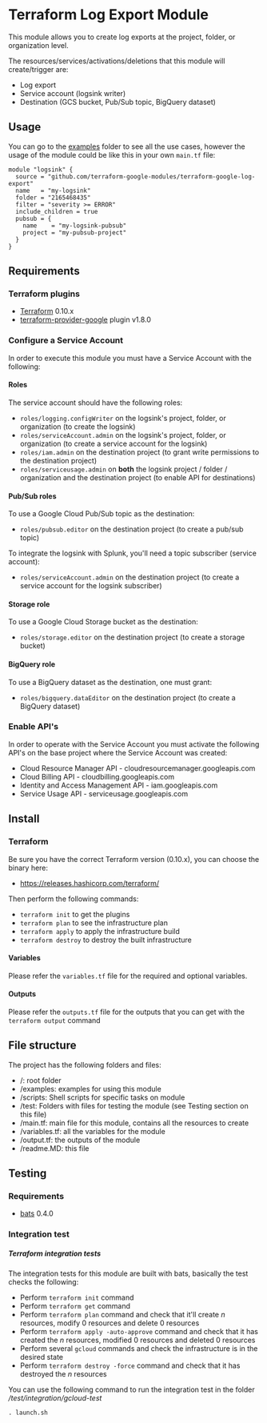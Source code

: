 # Terraform Log Export Module
This module allows you to create log exports at the project, folder, or organization level.

The resources/services/activations/deletions that this module will create/trigger are:
- Log export
- Service account (logsink writer)
- Destination (GCS bucket, Pub/Sub topic, BigQuery dataset)

## Usage
You can go to the [examples](./examples) folder to see all the use cases, however the usage of the module could be like this in your own `main.tf` file:

```
module "logsink" {
  source = "github.com/terraform-google-modules/terraform-google-log-export"
  name   = "my-logsink"
  folder = "2165468435"
  filter = "severity >= ERROR"
  include_children = true
  pubsub = {
    name    = "my-logsink-pubsub"
    project = "my-pubsub-project"
  }
}
```

## Requirements
### Terraform plugins
- [Terraform](https://www.terraform.io/downloads.html) 0.10.x
- [terraform-provider-google](https://github.com/terraform-providers/terraform-provider-google) plugin v1.8.0

### Configure a Service Account
In order to execute this module you must have a Service Account with the following:

#### Roles
The service account should have the following roles:
- `roles/logging.configWriter` on the logsink's project, folder, or organization (to create the logsink)
- `roles/serviceAccount.admin` on the logsink's project, folder, or organization (to create a service account for the logsink)
- `roles/iam.admin` on the destination project (to grant write permissions to the destination project)
- `roles/serviceusage.admin` on **both** the logsink project / folder / organization and the destination project (to enable API for destinations)

#### Pub/Sub roles
To use a Google Cloud Pub/Sub topic as the destination:
- `roles/pubsub.editor` on the destination project (to create a pub/sub topic)

To integrate the logsink with Splunk, you'll need a topic subscriber (service account):
- `roles/serviceAccount.admin` on the destination project (to create a service account for the logsink subscriber)

#### Storage role
To use a Google Cloud Storage bucket as the destination:
- `roles/storage.editor` on the destination project (to create a storage bucket)

#### BigQuery role
To use a BigQuery dataset as the destination, one must grant:
- `roles/bigquery.dataEditor` on the destination project (to create a BigQuery dataset)


### Enable API's
In order to operate with the Service Account you must activate the following API's on the base project where the Service Account was created:

- Cloud Resource Manager API - cloudresourcemanager.googleapis.com
- Cloud Billing API - cloudbilling.googleapis.com
- Identity and Access Management API - iam.googleapis.com
- Service Usage API - serviceusage.googleapis.com

## Install

### Terraform
Be sure you have the correct Terraform version (0.10.x), you can choose the binary here:
- https://releases.hashicorp.com/terraform/

Then perform the following commands:

- `terraform init` to get the plugins
- `terraform plan` to see the infrastructure plan
- `terraform apply` to apply the infrastructure build
- `terraform destroy` to destroy the built infrastructure

#### Variables
Please refer the `variables.tf` file for the required and optional variables.

#### Outputs
Please refer the `outputs.tf` file for the outputs that you can get with the `terraform output` command

## File structure
The project has the following folders and files:

- /: root folder
- /examples: examples for using this module
- /scripts: Shell scripts for specific tasks on module
- /test: Folders with files for testing the module (see Testing section on this file)
- /main.tf: main file for this module, contains all the resources to create
- /variables.tf: all the variables for the module
- /output.tf: the outputs of the module
- /readme.MD: this file

## Testing

### Requirements
- [bats](https://github.com/sstephenson/bats) 0.4.0

### Integration test
##### Terraform integration tests
The integration tests for this module are built with bats, basically the test checks the following:
- Perform `terraform init` command
- Perform `terraform get` command
- Perform `terraform plan` command and check that it'll create *n* resources, modify 0 resources and delete 0 resources
- Perform `terraform apply -auto-approve` command and check that it has created the *n* resources, modified 0 resources and deleted 0 resources
- Perform several `gcloud` commands and check the infrastructure is in the desired state
- Perform `terraform destroy -force` command and check that it has destroyed the *n* resources

You can use the following command to run the integration test in the folder */test/integration/gcloud-test*

  `. launch.sh`
